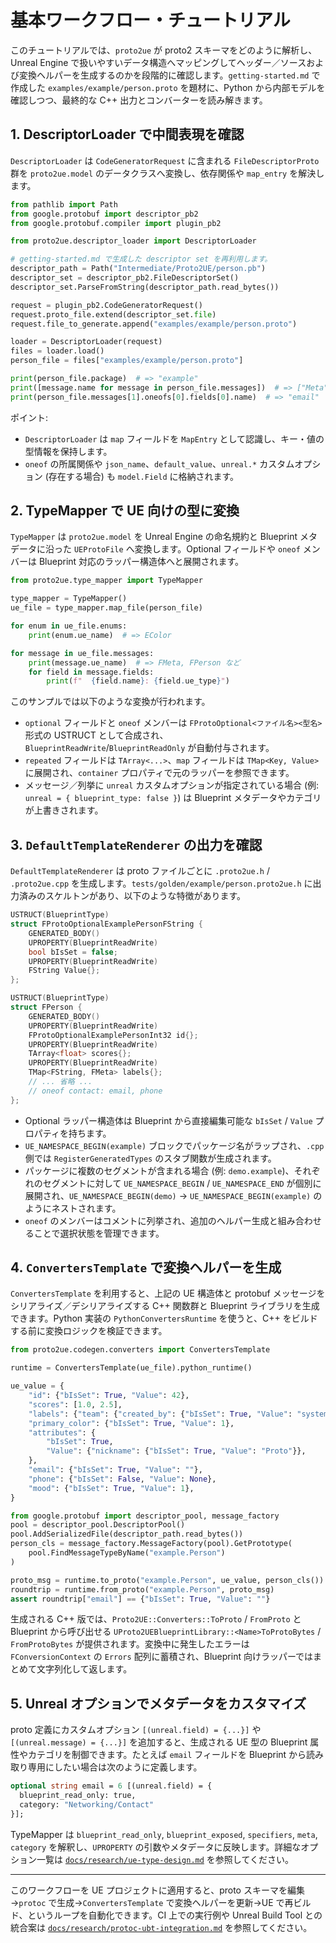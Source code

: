 # 基本ワークフロー・チュートリアル

このチュートリアルでは、`proto2ue` が proto2 スキーマをどのように解析し、Unreal Engine で扱いやすいデータ構造へマッピングしてヘッダー／ソースおよび変換ヘルパーを生成するのかを段階的に確認します。`getting-started.md` で作成した `examples/example/person.proto` を題材に、Python から内部モデルを確認しつつ、最終的な C++ 出力とコンバーターを読み解きます。

## 1. DescriptorLoader で中間表現を確認

`DescriptorLoader` は `CodeGeneratorRequest` に含まれる `FileDescriptorProto` 群を `proto2ue.model` のデータクラスへ変換し、依存関係や `map_entry` を解決します。

```python
from pathlib import Path
from google.protobuf import descriptor_pb2
from google.protobuf.compiler import plugin_pb2

from proto2ue.descriptor_loader import DescriptorLoader

# getting-started.md で生成した descriptor set を再利用します。
descriptor_path = Path("Intermediate/Proto2UE/person.pb")
descriptor_set = descriptor_pb2.FileDescriptorSet()
descriptor_set.ParseFromString(descriptor_path.read_bytes())

request = plugin_pb2.CodeGeneratorRequest()
request.proto_file.extend(descriptor_set.file)
request.file_to_generate.append("examples/example/person.proto")

loader = DescriptorLoader(request)
files = loader.load()
person_file = files["examples/example/person.proto"]

print(person_file.package)  # => "example"
print([message.name for message in person_file.messages])  # => ["Meta", "Person"]
print(person_file.messages[1].oneofs[0].fields[0].name)  # => "email"
```

ポイント:

- `DescriptorLoader` は `map` フィールドを `MapEntry` として認識し、キー・値の型情報を保持します。
- `oneof` の所属関係や `json_name`、`default_value`、`unreal.*` カスタムオプション (存在する場合) も `model.Field` に格納されます。

## 2. TypeMapper で UE 向けの型に変換

`TypeMapper` は `proto2ue.model` を Unreal Engine の命名規約と Blueprint メタデータに沿った `UEProtoFile` へ変換します。Optional フィールドや `oneof` メンバーは Blueprint 対応のラッパー構造体へと展開されます。

```python
from proto2ue.type_mapper import TypeMapper

type_mapper = TypeMapper()
ue_file = type_mapper.map_file(person_file)

for enum in ue_file.enums:
    print(enum.ue_name)  # => EColor

for message in ue_file.messages:
    print(message.ue_name)  # => FMeta, FPerson など
    for field in message.fields:
        print(f"  {field.name}: {field.ue_type}")
```

このサンプルでは以下のような変換が行われます。

- `optional` フィールドと `oneof` メンバーは `FProtoOptional<ファイル名><型名>` 形式の USTRUCT として合成され、`BlueprintReadWrite`/`BlueprintReadOnly` が自動付与されます。
- `repeated` フィールドは `TArray<...>`、`map` フィールドは `TMap<Key, Value>` に展開され、`container` プロパティで元のラッパーを参照できます。
- メッセージ／列挙に `unreal` カスタムオプションが指定されている場合 (例: `unreal = { blueprint_type: false }`) は Blueprint メタデータやカテゴリが上書きされます。

## 3. `DefaultTemplateRenderer` の出力を確認

`DefaultTemplateRenderer` は proto ファイルごとに `.proto2ue.h` / `.proto2ue.cpp` を生成します。`tests/golden/example/person.proto2ue.h` に出力済みのスケルトンがあり、以下のような特徴があります。

```cpp
USTRUCT(BlueprintType)
struct FProtoOptionalExamplePersonFString {
    GENERATED_BODY()
    UPROPERTY(BlueprintReadWrite)
    bool bIsSet = false;
    UPROPERTY(BlueprintReadWrite)
    FString Value{};
};

USTRUCT(BlueprintType)
struct FPerson {
    GENERATED_BODY()
    UPROPERTY(BlueprintReadWrite)
    FProtoOptionalExamplePersonInt32 id{};
    UPROPERTY(BlueprintReadWrite)
    TArray<float> scores{};
    UPROPERTY(BlueprintReadWrite)
    TMap<FString, FMeta> labels{};
    // ... 省略 ...
    // oneof contact: email, phone
};
```

- Optional ラッパー構造体は Blueprint から直接編集可能な `bIsSet` / `Value` プロパティを持ちます。
- `UE_NAMESPACE_BEGIN(example)` ブロックでパッケージ名がラップされ、`.cpp` 側では `RegisterGeneratedTypes` のスタブ関数が生成されます。
- パッケージに複数のセグメントが含まれる場合 (例: `demo.example`)、それぞれのセグメントに対して `UE_NAMESPACE_BEGIN` / `UE_NAMESPACE_END` が個別に展開され、`UE_NAMESPACE_BEGIN(demo)` → `UE_NAMESPACE_BEGIN(example)` のようにネストされます。
- `oneof` のメンバーはコメントに列挙され、追加のヘルパー生成と組み合わせることで選択状態を管理できます。

## 4. `ConvertersTemplate` で変換ヘルパーを生成

`ConvertersTemplate` を利用すると、上記の UE 構造体と protobuf メッセージをシリアライズ／デシリアライズする C++ 関数群と Blueprint ライブラリを生成できます。Python 実装の `PythonConvertersRuntime` を使うと、C++ をビルドする前に変換ロジックを検証できます。

```python
from proto2ue.codegen.converters import ConvertersTemplate

runtime = ConvertersTemplate(ue_file).python_runtime()

ue_value = {
    "id": {"bIsSet": True, "Value": 42},
    "scores": [1.0, 2.5],
    "labels": {"team": {"created_by": {"bIsSet": True, "Value": "system"}}},
    "primary_color": {"bIsSet": True, "Value": 1},
    "attributes": {
        "bIsSet": True,
        "Value": {"nickname": {"bIsSet": True, "Value": "Proto"}},
    },
    "email": {"bIsSet": True, "Value": ""},
    "phone": {"bIsSet": False, "Value": None},
    "mood": {"bIsSet": True, "Value": 1},
}

from google.protobuf import descriptor_pool, message_factory
pool = descriptor_pool.DescriptorPool()
pool.AddSerializedFile(descriptor_path.read_bytes())
person_cls = message_factory.MessageFactory(pool).GetPrototype(
    pool.FindMessageTypeByName("example.Person")
)

proto_msg = runtime.to_proto("example.Person", ue_value, person_cls())
roundtrip = runtime.from_proto("example.Person", proto_msg)
assert roundtrip["email"] == {"bIsSet": True, "Value": ""}
```

生成される C++ 版では、`Proto2UE::Converters::ToProto` / `FromProto` と Blueprint から呼び出せる `UProto2UEBlueprintLibrary::<Name>ToProtoBytes` / `FromProtoBytes` が提供されます。変換中に発生したエラーは `FConversionContext` の `Errors` 配列に蓄積され、Blueprint 向けラッパーではまとめて文字列化して返します。

## 5. Unreal オプションでメタデータをカスタマイズ

proto 定義にカスタムオプション `[(unreal.field) = {...}]` や `[(unreal.message) = {...}]` を追加すると、生成される UE 型の Blueprint 属性やカテゴリを制御できます。たとえば `email` フィールドを Blueprint から読み取り専用にしたい場合は次のように定義します。

```proto
optional string email = 6 [(unreal.field) = {
  blueprint_read_only: true,
  category: "Networking/Contact"
}];
```

TypeMapper は `blueprint_read_only`, `blueprint_exposed`, `specifiers`, `meta`, `category` を解釈し、`UPROPERTY` の引数やメタデータに反映します。詳細なオプション一覧は [`docs/research/ue-type-design.md`](../../research/ue-type-design.md) を参照してください。

---

このワークフローを UE プロジェクトに適用すると、proto スキーマを編集→`protoc` で生成→`ConvertersTemplate` で変換ヘルパーを更新→UE で再ビルド、というループを自動化できます。CI 上での実行例や Unreal Build Tool との統合案は [`docs/research/protoc-ubt-integration.md`](../../research/protoc-ubt-integration.md) を参照してください。
